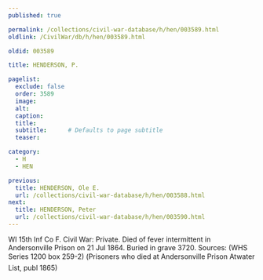 ```yaml
---
published: true

permalink: /collections/civil-war-database/h/hen/003589.html
oldlink: /CivilWar/db/h/hen/003589.html

oldid: 003589

title: HENDERSON, P.

pagelist:
  exclude: false
  order: 3589
  image: 
  alt:
  caption:
  title:
  subtitle:      # Defaults to page subtitle
  teaser:

category: 
  - H 
  - HEN

previous:
  title: HENDERSON, Ole E.
  url: /collections/civil-war-database/h/hen/003588.html  
next:
  title: HENDERSON, Peter
  url: /collections/civil-war-database/h/hen/003590.html   
---
```

WI 15th Inf Co F. Civil War: Private. Died of fever intermittent in Andersonville Prison on 21 Jul 1864. Buried in grave 3720. Sources: (WHS Series 1200 box 259-2) (&#147;Prisoners who died at Andersonville Prison&#148; Atwater List, publ 1865)